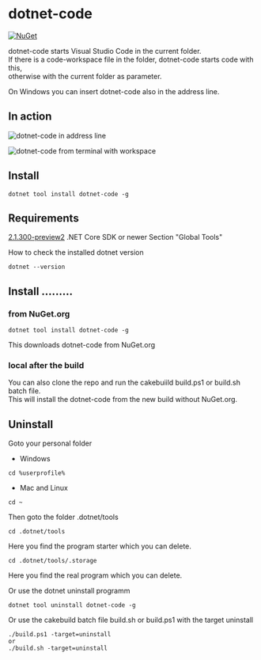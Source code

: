 ﻿
# dotnet-code

[![NuGet][main-nuget-badge]][main-nuget]

[main-nuget]: https://www.nuget.org/packages/dotnet-code/
[main-nuget-badge]: https://img.shields.io/nuget/v/dotnet-code.svg?style=flat-square&label=nuget

dotnet-code starts Visual Studio Code in the current folder.
<br>If there is a code-workspace file in the folder, dotnet-code starts code with this,
<br>otherwise with the current folder as parameter.

On Windows you can insert dotnet-code also in the address line.

## In action

![dotnet-code in address line](https://github.com/EifelMono/dotnet-code/blob/master/media/dotnet-code.gif)

![dotnet-code from terminal with workspace](https://github.com/EifelMono/dotnet-code/blob/master/media/dotnet-code-workspace.gif)
## Install
```
dotnet tool install dotnet-code -g
```

## Requirements

[2.1.300-preview2](https://www.microsoft.com/net/download/dotnet-core/sdk-2.1.300-preview2) .NET Core SDK or newer
Section "Global Tools"

How to check the installed dotnet version
```
dotnet --version
```

## Install .........

### from NuGet.org

```
dotnet tool install dotnet-code -g
```
This downloads dotnet-code from NuGet.org

### local after the build

You can also clone the repo and run the cakebuiild build.ps1 or build.sh batch file.<br>
This will install the dotnet-code from the new build without NuGet.org.

## Uninstall

Goto your personal folder

* Windows
```
cd %userprofile%
```
* Mac and Linux
```
cd ~
``` 
Then goto the folder .dotnet/tools

```
cd .dotnet/tools
```
Here you find the program starter which you can delete.

```
cd .dotnet/tools/.storage
```
Here you find the real program which you can delete.

Or use the dotnet uninstall programm
```
dotnet tool uninstall dotnet-code -g
```

Or use the cakebuild batch file build.sh or build.ps1 with the target uninstall
```
./build.ps1 -target=uninstall
or
./build.sh -target=uninstall
```
